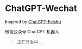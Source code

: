 # ChatGPT-Wechat
Inspired by [ChatGPT-Feishu](https://github.com/bestony/ChatGPT-Feishu)

微信公众号 ChatGPT 机器人


> 正在开发中 ...